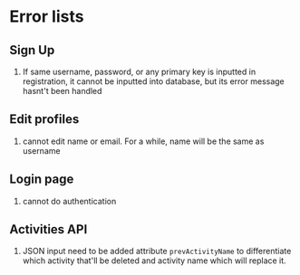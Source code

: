# Error lists
## Sign Up
1. If same username, password, or any primary key is inputted in registration, it 
cannot be inputted into database, but its error message hasnt't been handled


## Edit profiles
1. cannot edit name or email. For a while, name will be the same as username

## Login page
1. cannot do authentication

## Activities API
1. JSON input need to be added attribute `prevActivityName` to differentiate which 
activity that'll be deleted and activity name which will replace it.